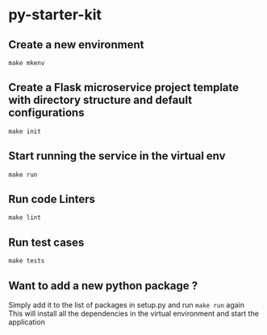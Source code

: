 # py-starter-kit

## Create a new environment 
`make mkenv`

## Create a Flask microservice project template with directory structure and default configurations
`make init`

## Start running the service in the virtual env
`make run`

## Run code Linters
`make lint`

## Run test cases
`make tests`

## Want to add a new python package ?  
Simply add it to the list of packages in setup.py and run 
`make run` again   
This will install all the dependencies in the virtual environment and start the application 
 

